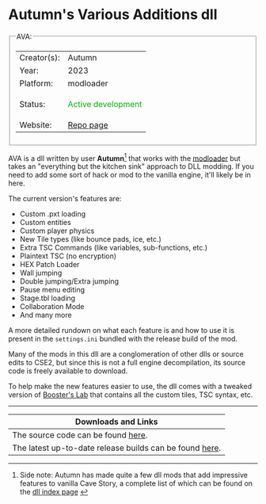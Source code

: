 # Autumn's Various Additions dll


<fieldset>
<legend>AVA:</legend>

<table><tbody>

<tr><td>Creator(s):</td><td>Autumn</td></tr>
<tr><td>Year:</td><td>2023</td></tr>
<tr><td>Platform:</td><td>modloader</td></tr>
<tr><td>Status:</td><td>
<p style="color:#00B000;">Active development</p>
</td></tr>
<tr><td>Website:</td><td><a href="https://autumn-mnya.github.io/dllmods/index.html">Repo page</a></td></tr>
</tbody></table>
</fieldset>




AVA is a dll written by user **Autumn**[^1] that works with the [modloader](modloader) but takes an "everything but the kitchen sink" approach to DLL modding. If you need to add some sort of hack or mod to the vanilla engine, it'll likely be in here.



[^1]: Side note: Autumn has made quite a few dll mods that add impressive features to vanilla Cave Story, a complete list of which can be found on the [dll index page](dll-index) [^2]
[^2]: Side-side note: this side note was **not** written by Autumn.

The current version's features are:
- Custom .pxt loading
- Custom entities
- Custom player physics
- New Tile types (like bounce pads, ice, etc.)
- Extra TSC Commands (like variables, sub-functions, etc.)
- Plaintext TSC (no encryption)
- HEX Patch Loader
- Wall jumping
- Double jumping/Extra jumping
- Pause menu editing
- Stage.tbl loading
- Collaboration Mode
- And many more

A more detailed rundown on what each feature is and how to use it is present in the `settings.ini` bundled with the release build of the mod.

Many of the mods in this dll are a conglomeration of other dlls or source edits to CSE2, but since this is not a full engine decompilation, its source code is freely available to download.

To help make the new features easier to use, the dll comes with a tweaked version of [Booster's Lab](boosters-lab) that contains all the custom tiles, TSC syntax, etc.

---

| Downloads and Links |
| - |
| The source code can be found [here](https://github.com/autumn-mnya/autumns-various-additions/tree/main). |
| The latest up-to-date release builds can be found [here](https://autumn-mnya.github.io/dllmods/index.html). |














